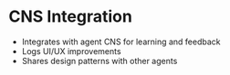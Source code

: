 # CNS Integration

- Integrates with agent CNS for learning and feedback
- Logs UI/UX improvements
- Shares design patterns with other agents
